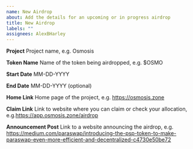 ```yaml
---
name: New Airdrop
about: Add the details for an upcoming or in progress airdrop
title: New Airdrop
labels: ""
assignees: AlexBHarley
---
```


**Project**
Project name, e.g. Osmosis

**Token Name**
Name of the token being airdropped, e.g. $OSMO

**Start Date**
MM-DD-YYYY

**End Date**
MM-DD-YYYY (optional)

**Home Link**
Home page of the project, e.g. https://osmosis.zone

**Claim Link**
Link to website where you can claim or check your allocation, e.g.https://app.osmosis.zone/airdrop

**Announcement Post**
Link to a website announcing the airdrop, e.g. https://medium.com/paraswap/introducing-the-psp-token-to-make-paraswap-even-more-efficient-and-decentralized-c4730e50be72
